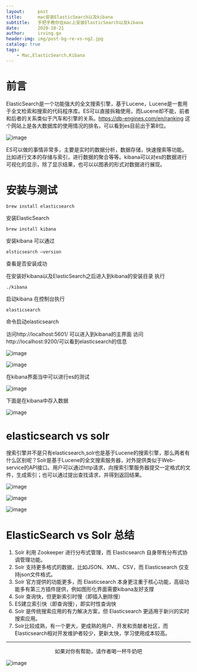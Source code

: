 ```yaml
---
layout:     post
title:      mac安装ElasticSearch以及kibana
subtitle:   手把手教你在mac上安装ElasticSearch以及kibana
date:       2020-10-21
author:     irving.gx
header-img: img/post-bg-re-vs-ng2.jpg
catalog: true
tags:
    - Mac,ElasticSearch,Kibana
---
```



# 前言
ElasticSearch是一个功能强大的全文搜索引擎，基于Lucene，Lucene是一套用于全文检索和搜索的代码程序库。ES可以直接拆箱使用，而Lucene却不能，前者和后者的关系类似于汽车和引擎的关系。https://db-engines.com/en/ranking 这个网站上是各大数据库的使用情况的排名，可以看到es目前出于第8位。

 ![image](https://sm.ms/image/GDRiqPblFwzVr3k)


ES可以做的事情非常多，主要是实时的数据分析，数据存储，快速搜索等功能。比如进行文本的存储与索引，进行数据的聚合等等。kibana可以对es的数据进行可视化的显示，除了显示结果，也可以以图表的形式对数据进行展现。


# 安装与测试

```
brew install elasticsearch
```
安装ElasticSearch
```
brew install kibana
```
安装kibana
可以通过
```
elsticsearch —version
```
查看是否安装成功

在安装好kibana以及ElasticSearch之后进入到kibana的安装目录
执行
```
./kibana
```
启动kibana
在控制台执行
```
elasticsearch
```
命令启动elasticsearch

访问http://localhost:5601/ 可以进入到kibana的主界面
访问http://localhost:9200/可以看到elasticsearch的信息

 ![image](https://raw.githubusercontent.com/GuoXinsayhello/GuoXinsayhello.github.io/master/img/kibana2.png)
 
 ![image](https://raw.githubusercontent.com/GuoXinsayhello/GuoXinsayhello.github.io/master/img/kibana3.png)

在kibana界面当中可以进行es的测试

 ![image](https://raw.githubusercontent.com/GuoXinsayhello/GuoXinsayhello.github.io/master/img/kibana4.png)
 
下面是在kibana中存入数据

 ![image](https://raw.githubusercontent.com/GuoXinsayhello/GuoXinsayhello.github.io/master/img/kibana5.png)

# elasticsearch vs solr

搜索引擎并不是只有elasticsearch,solr也是基于Lucene的搜索引擎，那么两者有什么区别呢？Solr是基于Lucene的全文搜索服务器，对外提供类似于Web-service的API接口。用户可以通过http请求，向搜索引擎服务器提交一定格式的文件，生成索引；也可以通过提出查找请求，并得到返回结果。

 ![image](https://raw.githubusercontent.com/GuoXinsayhello/GuoXinsayhello.github.io/master/img/kibana6.png)
 
 ![image](https://raw.githubusercontent.com/GuoXinsayhello/GuoXinsayhello.github.io/master/img/kibana7.png)
  
 ![image](https://raw.githubusercontent.com/GuoXinsayhello/GuoXinsayhello.github.io/master/img/kibana8.png)

# ElasticSearch vs Solr 总结

1. Solr 利用 Zookeeper 进行分布式管理，而 Elasticsearch 自身带有分布式协调管理功能。
2. Solr 支持更多格式的数据，比如JSON、XML、CSV，而 Elasticsearch 仅支持json文件格式。
3. Solr 官方提供的功能更多，而 Elasticsearch 本身更注重于核心功能，高级功能多有第三方插件提供，例如图形化界面需要kibana友好支撑
4. Solr 查询快，但更新索引时慢（即插入删除慢）
5. ES建立索引快（即查询慢），即实时性查询快
6. Solr 是传统搜索应用的有力解决方案，但 Elasticsearch 更适用于新兴的实时搜索应用。
7. Solr比较成熟，有一个更大，更成熟的用户、开发和贡献者社区，而 Elasticsearch相对开发维护者较少，更新太快，学习使用成本较高。
  
  



- - -
  <p align="center">如果对你有帮助，请作者喝一杯牛奶吧</p>
     
 ![image](https://raw.githubusercontent.com/GuoXinsayhello/GuoXinsayhello.github.io/master/img/wepay.jpg)


